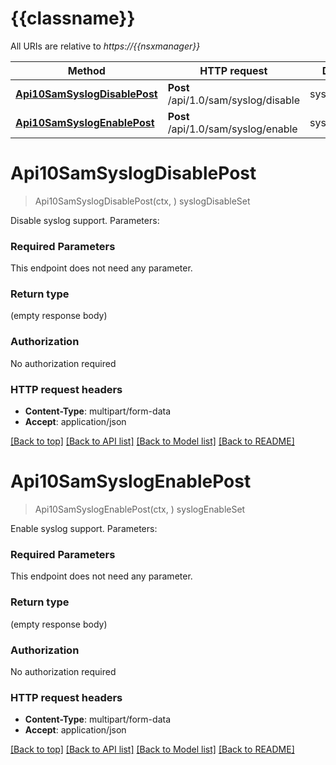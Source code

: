 # {{classname}}

All URIs are relative to *https://{{nsxmanager}}*

Method | HTTP request | Description
------------- | ------------- | -------------
[**Api10SamSyslogDisablePost**](SyslogApi.md#Api10SamSyslogDisablePost) | **Post** /api/1.0/sam/syslog/disable | syslogDisableSet
[**Api10SamSyslogEnablePost**](SyslogApi.md#Api10SamSyslogEnablePost) | **Post** /api/1.0/sam/syslog/enable | syslogEnableSet

# **Api10SamSyslogDisablePost**
> Api10SamSyslogDisablePost(ctx, )
syslogDisableSet

Disable syslog support.  Parameters:  

### Required Parameters
This endpoint does not need any parameter.

### Return type

 (empty response body)

### Authorization

No authorization required

### HTTP request headers

 - **Content-Type**: multipart/form-data
 - **Accept**: application/json

[[Back to top]](#) [[Back to API list]](../README.md#documentation-for-api-endpoints) [[Back to Model list]](../README.md#documentation-for-models) [[Back to README]](../README.md)

# **Api10SamSyslogEnablePost**
> Api10SamSyslogEnablePost(ctx, )
syslogEnableSet

Enable syslog support.  Parameters:  

### Required Parameters
This endpoint does not need any parameter.

### Return type

 (empty response body)

### Authorization

No authorization required

### HTTP request headers

 - **Content-Type**: multipart/form-data
 - **Accept**: application/json

[[Back to top]](#) [[Back to API list]](../README.md#documentation-for-api-endpoints) [[Back to Model list]](../README.md#documentation-for-models) [[Back to README]](../README.md)

